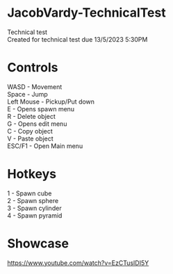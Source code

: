 # JacobVardy-TechnicalTest
 Technical test<br />
 Created for technical test due 13/5/2023 5:30PM

 # Controls
 WASD - Movement <br />
 Space - Jump <br />
 Left Mouse - Pickup/Put down <br />
 E - Opens spawn menu <br />
 R - Delete object <br />
 G - Opens edit menu <br />
 C - Copy object<br />
 V - Paste object<br />
 ESC/F1 - Open Main menu<br />

 # Hotkeys
 1 - Spawn cube<br />
 2 - Spawn sphere<br />
 3 - Spawn cylinder<br />
 4 - Spawn pyramid <br />

 # Showcase
 https://www.youtube.com/watch?v=EzCTusIDI5Y